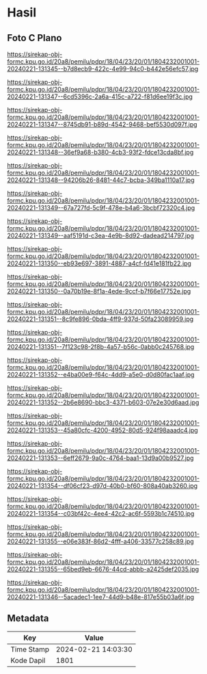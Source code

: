 # Hasil

## Foto C Plano

https://sirekap-obj-formc.kpu.go.id/20a8/pemilu/pdpr/18/04/23/20/01/1804232001001-20240221-131345--b7d8ecb9-422c-4e99-94c0-b442e56efc57.jpg

https://sirekap-obj-formc.kpu.go.id/20a8/pemilu/pdpr/18/04/23/20/01/1804232001001-20240221-131347--6cd5396c-2a6a-415c-a722-f81d6ee19f3c.jpg

https://sirekap-obj-formc.kpu.go.id/20a8/pemilu/pdpr/18/04/23/20/01/1804232001001-20240221-131347--8745db91-b89d-4542-9468-bef5530d097f.jpg

https://sirekap-obj-formc.kpu.go.id/20a8/pemilu/pdpr/18/04/23/20/01/1804232001001-20240221-131348--36ef9a68-b380-4cb3-93f2-fdce13cda8bf.jpg

https://sirekap-obj-formc.kpu.go.id/20a8/pemilu/pdpr/18/04/23/20/01/1804232001001-20240221-131348--94206b26-8481-44c7-bcba-349ba1110a17.jpg

https://sirekap-obj-formc.kpu.go.id/20a8/pemilu/pdpr/18/04/23/20/01/1804232001001-20240221-131349--67a727fd-5c9f-478e-b4a6-3bcbf72320c4.jpg

https://sirekap-obj-formc.kpu.go.id/20a8/pemilu/pdpr/18/04/23/20/01/1804232001001-20240221-131349--aaf5191d-c3ea-4e9b-8d92-dadead214797.jpg

https://sirekap-obj-formc.kpu.go.id/20a8/pemilu/pdpr/18/04/23/20/01/1804232001001-20240221-131350--eb93e697-3891-4887-a4cf-fd41e181fb22.jpg

https://sirekap-obj-formc.kpu.go.id/20a8/pemilu/pdpr/18/04/23/20/01/1804232001001-20240221-131350--0a70b19e-8f1a-4ede-9ccf-b7f66e17752e.jpg

https://sirekap-obj-formc.kpu.go.id/20a8/pemilu/pdpr/18/04/23/20/01/1804232001001-20240221-131351--8c9fe896-0bda-4ff9-937d-50fa23089959.jpg

https://sirekap-obj-formc.kpu.go.id/20a8/pemilu/pdpr/18/04/23/20/01/1804232001001-20240221-131351--7f123c98-2f8b-4a57-b56c-0abb0c245768.jpg

https://sirekap-obj-formc.kpu.go.id/20a8/pemilu/pdpr/18/04/23/20/01/1804232001001-20240221-131352--e4ba00e9-f64c-4dd9-a5e0-d0d80fac1aaf.jpg

https://sirekap-obj-formc.kpu.go.id/20a8/pemilu/pdpr/18/04/23/20/01/1804232001001-20240221-131352--2b6e8690-bbc3-4371-b603-07e2e30d6aad.jpg

https://sirekap-obj-formc.kpu.go.id/20a8/pemilu/pdpr/18/04/23/20/01/1804232001001-20240221-131353--45a80cfc-4200-4952-80d5-924f98aaadc4.jpg

https://sirekap-obj-formc.kpu.go.id/20a8/pemilu/pdpr/18/04/23/20/01/1804232001001-20240221-131353--6eff2679-9a0c-4764-baa1-13d9a00b9527.jpg

https://sirekap-obj-formc.kpu.go.id/20a8/pemilu/pdpr/18/04/23/20/01/1804232001001-20240221-131354--df06cf23-d97d-40b0-bf60-808a40ab3260.jpg

https://sirekap-obj-formc.kpu.go.id/20a8/pemilu/pdpr/18/04/23/20/01/1804232001001-20240221-131354--c03bf42c-4ee4-42c2-ac6f-5593b1c74510.jpg

https://sirekap-obj-formc.kpu.go.id/20a8/pemilu/pdpr/18/04/23/20/01/1804232001001-20240221-131355--e06e383f-86d2-4fff-a406-33577c258c89.jpg

https://sirekap-obj-formc.kpu.go.id/20a8/pemilu/pdpr/18/04/23/20/01/1804232001001-20240221-131355--65bed9eb-6676-44cd-abbb-a2425def2035.jpg

https://sirekap-obj-formc.kpu.go.id/20a8/pemilu/pdpr/18/04/23/20/01/1804232001001-20240221-131346--5acadec1-1ee7-44d9-b48e-817e55b03a6f.jpg


## Metadata

| Key        | Value               |
| ---------- | ------------------- |
| Time Stamp | 2024-02-21 14:03:30 |
| Kode Dapil | 1801                |



